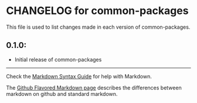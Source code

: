 # CHANGELOG for common-packages

This file is used to list changes made in each version of common-packages.

## 0.1.0:

* Initial release of common-packages

- - -
Check the [Markdown Syntax Guide](http://daringfireball.net/projects/markdown/syntax) for help with Markdown.

The [Github Flavored Markdown page](http://github.github.com/github-flavored-markdown/) describes the differences between markdown on github and standard markdown.
